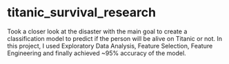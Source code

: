 # titanic_survival_research
Took a closer look at the disaster with the main goal to create a classification model to predict if the person will be alive on Titanic or not. In this project, I used Exploratory Data Analysis, Feature Selection, Feature Engineering and finally achieved ~95% accuracy of the model.
